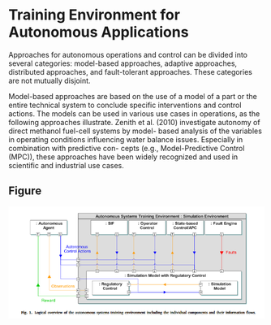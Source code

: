 # Training Environment for Autonomous Applications

Approaches for autonomous operations and control can be divided
into several categories: model-based approaches, adaptive approaches,
distributed approaches, and fault-tolerant approaches. These categories
are not mutually disjoint.

Model-based approaches are based on the use of a model of a
part or the entire technical system to conclude specific interventions
and control actions. The models can be used in various use cases in
operations, as the following approaches illustrate. Zenith et al. (2010)
investigate autonomy of direct methanol fuel-cell systems by model-
based analysis of the variables in operating conditions influencing
water balance issues. Especially in combination with predictive con-
cepts (e.g., Model-Predictive Control (MPC)), these approaches have been
widely recognized and used in scientific and industrial use cases.

## Figure 

![Autonomous Training Environment](/Research/Autonomy/pic/LogicalOverviewOfTrainingEnvironmentAutonomousSystems.png)